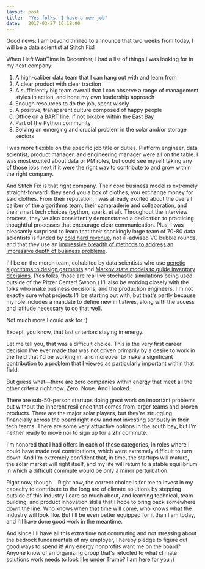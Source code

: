 ```yaml
---
layout: post
title:  "Yes folks, I have a new job"
date:   2017-03-27 16:18:00
---
```


Good news: I am beyond thrilled to announce that two weeks from today, I will be a data scientist at Stitch Fix!

When I left WattTime in December, I had a list of things I was looking for in my next company:

1. A high-caliber data team that I can hang out with and learn from
2. A clear product with clear traction
3. A sufficiently big team overall that I can observe a range of management styles in action, and hone my own leadership approach
4. Enough resources to do the job, spent wisely
5. A positive, transparent culture composed of happy people
6. Office on a BART line, if not bikable within the East Bay
7. Part of the Python community
8. Solving an emerging and crucial problem in the solar and/or storage sectors

I was more flexible on the specific job title or duties. Platform engineer, data scientist, product manager, and engineering manager were all on the table. I was most excited about data or PM roles, but could see myself taking any of those jobs next if it were the right way to contribute to and grow within the right company.

And Stitch Fix is that right company. Their core business model is extremely straight-forward: they send you a box of clothes, you exchange money for said clothes. From their reputation, I was already excited about the overall caliber of the algorithms team, their camaraderie and collaboration, and their smart tech choices (python, spark, et al). Throughout the interview process, they've also consistently demonstrated a dedication to practicing thoughtful processes that encourage clear communication. Plus, I was pleasantly surprised to learn that their shockingly large team of 70-80 data scientists is funded by [cold hard revenue](https://www.recode.net/2017/3/20/14992626/stitch-fix-katrina-lake-code-commerce), not ill-advised VC bubble rounds, and that they use an [impressive breadth of methods to address an impressive depth of business problems](http://algorithms-tour.stitchfix.com/).

I'll be on the merch team, cohabited by data scientists who use [genetic algorithms to design garments](https://www.wsj.com/articles/next-top-fashion-designer-a-computer-1489323600) and [Markov state models to guide inventory decisions](http://algorithms-tour.stitchfix.com/#state-machines). (Yes folks, those are real live stochastic simulations being used outside of the Pitzer Center! Swoon.) I'll also be working closely with the folks who make business decisions, and the production engineers. I'm not exactly sure what projects I'll be starting out with, but that's partly because my role includes a mandate to define new initiatives, along with the access and latitude necessary to do that well.

Not much more I could ask for :)

Except, you know, that last criterion: staying in energy.

Let me tell you, that was a difficult choice. This is the very first career decision I've ever made that was not driven primarily by a desire to work in the field that I'd be working in, and moreover to make a significant contribution to a problem that I viewed as particularly important within that field.

But guess what—there are zero companies within energy that meet all the other criteria right now. Zero. None. And I looked.

There are sub-50-person startups doing great work on important problems, but without the inherent resilience that comes from larger teams and proven products. There are the major solar players, but they're struggling financially across the board right now and not investing seriously in their tech teams. There are some very attractive options in the south bay, but I'm neither ready to move nor to sign up for a 2hr commute.

I'm honored that I had offers in each of these categories, in roles where I could have made real contributions, which were extremely difficult to turn down. And I'm extremely confident that, in time, the startups will mature, the solar market will right itself, and my life will return to a stable equilibrium in which a difficult commute would be only a minor perturbation.

Right now, though... Right now, the correct choice is for me to invest in my capacity to contribute to the long arc of climate solutions by stepping outside of this industry I care so much about, and learning technical, team-building, and product innovation skills that I hope to bring back somewhere down the line. Who knows when that time will come, who knows what the industry will look like. But I'll be even better equipped for it than I am today, and I'll have done good work in the meantime.

And since I'll have all this extra time not commuting and not stressing about the bedrock fundamentals of my employer, I hereby pledge to figure out good ways to spend it! Any energy nonprofits want me on the board? Anyone know of an organizing group that's retooled to what climate solutions work needs to look like under Trump? I am here for you :)
